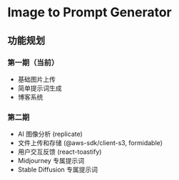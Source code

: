 # Image to Prompt Generator

## 功能规划

### 第一期（当前）
- 基础图片上传
- 简单提示词生成
- 博客系统

### 第二期
- AI 图像分析 (replicate)
- 文件上传和存储 (@aws-sdk/client-s3, formidable)
- 用户交互反馈 (react-toastify)
- Midjourney 专属提示词
- Stable Diffusion 专属提示词
